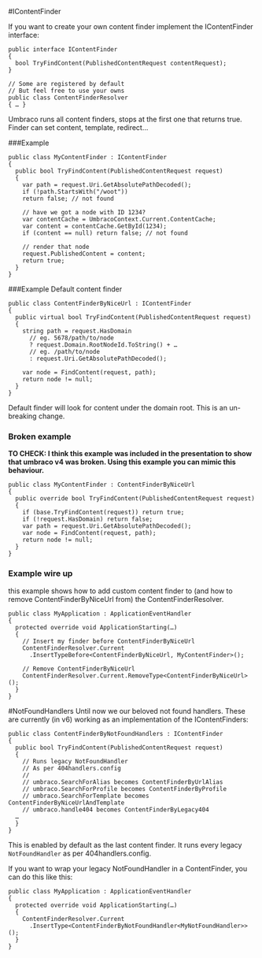 #IContentFinder

If you want to create your own content finder implement the IContentFinder interface:

	public interface IContentFinder
	{
	  bool TryFindContent(PublishedContentRequest contentRequest);
	}
	
    // Some are registered by default
	// But feel free to use your owns
	public class ContentFinderResolver
	{ … }

Umbraco runs all content finders, stops at the first one that returns true.
Finder can set content, template, redirect…

###Example 

    public class MyContentFinder : IContentFinder
    {
      public bool TryFindContent(PublishedContentRequest request)
      {
        var path = request.Uri.GetAbsolutePathDecoded();
        if (!path.StartsWith("/woot"))
        return false; // not found

        // have we got a node with ID 1234?
        var contentCache = UmbracoContext.Current.ContentCache;
        var content = contentCache.GetById(1234);
        if (content == null) return false; // not found

        // render that node
        request.PublishedContent = content;
        return true;
      }
    }

###Example Default content finder

    public class ContentFinderByNiceUrl : IContentFinder
    {
      public virtual bool TryFindContent(PublishedContentRequest request)
      {
        string path = request.HasDomain
          // eg. 5678/path/to/node
          ? request.Domain.RootNodeId.ToString() + …
          // eg. /path/to/node
          : request.Uri.GetAbsolutePathDecoded();
      
        var node = FindContent(request, path);
        return node != null;
      }
    }

Default finder will look for content under the domain root.
This is an un-breaking change.

### Broken example

**TO CHECK: I think this example was included in the presentation to show that umbraco v4 was broken. Using this example you can mimic this behaviour.**

    public class MyContentFinder : ContentFinderByNiceUrl
    {
      public override bool TryFindContent(PublishedContentRequest request)
      {
        if (base.TryFindContent(request)) return true;
        if (!request.HasDomain) return false;
        var path = request.Uri.GetAbsolutePathDecoded();
        var node = FindContent(request, path);
        return node != null;
      }
    }

### Example wire up

this example shows how to add custom content finder to (and how to remove ContentFinderByNiceUrl from) the ContentFinderResolver.

    public class MyApplication : ApplicationEventHandler
    {
      protected override void ApplicationStarting(…) 
      {
        // Insert my finder before ContentFinderByNiceUrl
        ContentFinderResolver.Current
          .InsertTypeBefore<ContentFinderByNiceUrl, MyContentFinder>();

        // Remove ContentFinderByNiceUrl
        ContentFinderResolver.Current.RemoveType<ContentFinderByNiceUrl>();
      }
    }

#NotFoundHandlers
Until now we our beloved not found handlers.  These are currently (in v6) working as an implementation of the IContentFinders:

    public class ContentFinderByNotFoundHandlers : IContentFinder
    {
      public bool TryFindContent(PublishedContentRequest request)
      {
        // Runs legacy NotFoundHandler
        // As per 404handlers.config
        //
        // umbraco.SearchForAlias becomes ContentFinderByUrlAlias
        // umbraco.SearchForProfile becomes ContentFinderByProfile
        // umbraco.SearchForTemplate becomes ContentFinderByNiceUrlAndTemplate
        // umbraco.handle404 becomes ContentFinderByLegacy404
      …
      }
    } 

This is enabled by default as the last content finder.  It runs every legacy `NotFoundHandler` as per 404handlers.config.

 If you want to wrap your legacy NotFoundHandler in a ContentFinder, you can do this like this:

    public class MyApplication : ApplicationEventHandler
    {
      protected override void ApplicationStarting(…)
      {
        ContentFinderResolver.Current
          .InsertType<ContentFinderByNotFoundHandler<MyNotFoundHandler>>();
      }
    }


